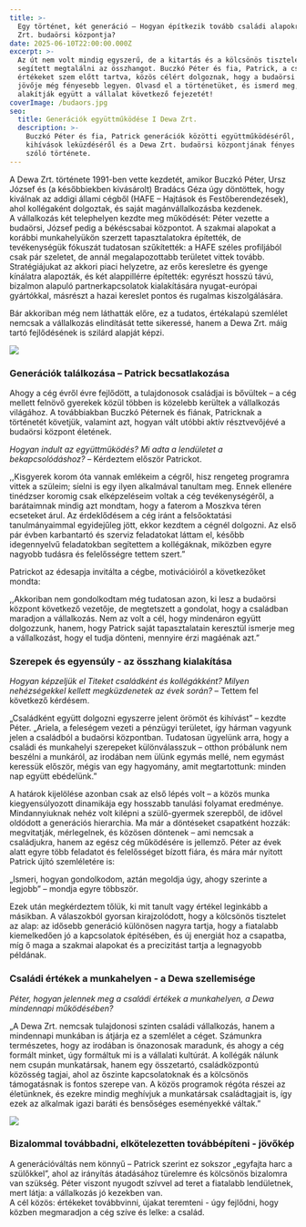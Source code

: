 ```yaml
---
title: >-
  Egy történet, két generáció – Hogyan építkezik tovább családi alapokra a Dewa
  Zrt. budaörsi központja?
date: 2025-06-10T22:00:00.000Z
excerpt: >-
  Az út nem volt mindig egyszerű, de a kitartás és a kölcsönös tisztelet
  segített megtalálni az összhangot. Buczkó Péter és fia, Patrick, a családi
  értékeket szem előtt tartva, közös célért dolgoznak, hogy a budaörsi központ
  jövője még fényesebb legyen. Olvasd el a történetüket, és ismerd meg, hogyan
  alakítják együtt a vállalat következő fejezetét!
coverImage: /budaors.jpg
seo:
  title: Generációk együttműködése I Dewa Zrt.
  description: >-
    Buczkó Péter és fia, Patrick generációk közötti együttműködéséről, a
    kihívások leküzdéséről és a Dewa Zrt. budaörsi központjának fényes jövőjéről
    szóló története.
---
```


A Dewa Zrt. története 1991-ben vette kezdetét, amikor Buczkó Péter, Ursz József és (a későbbiekben kivásárolt) Bradács Géza úgy döntöttek, hogy kiválnak az addigi állami cégből (HAFE – Hajtások és Festőberendezések), ahol kollégaként dolgoztak, és saját magánvállalkozásba kezdenek.\
A vállalkozás két telephelyen kezdte meg működését: Péter vezette a budaörsi, József pedig a békéscsabai központot. A szakmai alapokat a korábbi munkahelyükön szerzett tapasztalatokra építették, de tevékenységük fókuszát tudatosan szűkítették: a HAFE széles profiljából csak pár szeletet, de annál megalapozottabb területet vittek tovább. Stratégiájukat az akkori piaci helyzetre, az erős keresletre és gyenge kínálatra alapozták, és két alappillérre építették: egyrészt hosszú távú, bizalmon alapuló partnerkapcsolatok kialakítására nyugat-európai gyártókkal, másrészt a hazai kereslet pontos és rugalmas kiszolgálására.

Bár akkoriban még nem láthatták előre, ez a tudatos, értékalapú szemlélet nemcsak a vállalkozás elindítását tette sikeressé, hanem a Dewa Zrt. máig tartó fejlődésének is szilárd alapját képzi.

![](/regi.jpg)

### **Generációk találkozása – Patrick becsatlakozása**

Ahogy a cég évről évre fejlődött, a tulajdonosok családjai is bővültek – a cég mellett felnövő gyerekek közül többen is közelebb kerültek a vállalkozás világához. A továbbiakban Buczkó Péternek és fiának, Patricknak a történetét követjük, valamint azt, hogyan vált utóbbi aktív résztvevőjévé a budaörsi központ életének.

*Hogyan indult az együttműködés? Mi adta a lendületet a bekapcsolódáshoz?* – Kérdeztem először Patrickot.

,,Kisgyerek korom óta vannak emlékeim a cégről, hisz rengeteg programra vittek a szüleim; síelni is egy ilyen alkalmával tanultam meg. Ennek ellenére tinédzser koromig csak elképzeléseim voltak a cég tevékenységéről, a barátaimnak mindig azt mondtam, hogy a faterom a Moszkva téren ecseteket árul. Az érdeklődésem a cég iránt a felsőoktatási tanulmányaimmal egyidejűleg jött, ekkor kezdtem a cégnél dolgozni. Az első pár évben karbantartó és szerviz feladatokat láttam el, később idegennyelvű feladatokban segítettem a kollégáknak, miközben egyre nagyobb tudásra és felelősségre tettem szert.”

Patrickot az édesapja invitálta a cégbe, motivációiról a következőket mondta:

,,Akkoriban nem gondolkodtam még tudatosan azon, ki lesz a budaörsi központ következő vezetője, de megtetszett a gondolat, hogy a családban maradjon a vállalkozás. Nem az volt a cél, hogy mindenáron együtt dolgozzunk, hanem, hogy Patrick saját tapasztalatain keresztül ismerje meg a vállalkozást, hogy el tudja dönteni, mennyire érzi magáénak azt.”

### **Szerepek és egyensúly - az összhang kialakítása**

*Hogyan képzeljük el Titeket családként és kollégákként? Milyen nehézségekkel kellett megküzdenetek az évek során?* – Tettem fel következő kérdésem.

„Családként együtt dolgozni egyszerre jelent örömöt és kihívást” – kezdte Péter. „Ariela, a feleségem vezeti a pénzügyi területet, így hárman vagyunk jelen a családból a budaörsi központban. Tudatosan ügyelünk arra, hogy a családi és munkahelyi szerepeket különválasszuk – otthon próbálunk nem beszélni a munkáról, az
irodában nem ülünk egymás mellé, nem egymást keressük először, mégis van egy hagyomány, amit megtartottunk: minden nap együtt ebédelünk.”

A határok kijelölése azonban csak az első lépés volt – a közös munka kiegyensúlyozott dinamikája egy hosszabb tanulási folyamat eredménye. Mindannyiuknak nehéz volt kilépni a szülő-gyermek szerepből, de idővel oldódott a generációs hierarchia. Ma már a döntéseket csapatként hozzák: megvitatják, mérlegelnek, és közösen döntenek – ami nemcsak a családjukra, hanem az egész cég működésére is jellemző. Péter az évek alatt egyre több feladatot és felelősséget bízott fiára, és mára már nyitott Patrick újító szemléletére is:

„Ismeri, hogyan gondolkodom, aztán megoldja úgy, ahogy szerinte a legjobb” – mondja egyre
többször.

Ezek után megkérdeztem tőlük, ki mit tanult vagy értékel leginkább a másikban. A válaszokból gyorsan kirajzolódott, hogy a kölcsönös tisztelet az alap: az idősebb generáció különösen nagyra tartja, hogy a fiatalabb kiemelkedően jó a kapcsolatok építésében, és új energiát hoz a csapatba, míg ő maga a szakmai
alapokat és a precizitást tartja a legnagyobb példának.

### **Családi értékek a munkahelyen - a Dewa szellemisége**

*Péter, hogyan jelennek meg a családi értékek a munkahelyen, a Dewa mindennapi működésében?*

„A Dewa Zrt. nemcsak tulajdonosi szinten családi vállalkozás, hanem a mindennapi munkában is átjárja ez a szemlélet a céget. Számunkra természetes, hogy az irodában is önazonosak maradunk, és ahogy a cég formált minket, úgy formáltuk mi is a vállalati kultúrát. A kollégák nálunk nem csupán munkatársak, hanem egy összetartó, családközpontú közösség tagjai, ahol az őszinte kapcsolatoknak és a kölcsönös támogatásnak is fontos szerepe van. A közös programok régóta részei az életünknek, és ezekre mindig meghívjuk a munkatársak családtagjait is, így ezek az alkalmak igazi baráti és bensőséges eseményekké váltak.”

![](/csoportkep.jpeg)

### **Bizalommal továbbadni, elkötelezetten továbbépíteni - jövőkép**

A generációváltás nem könnyű – Patrick szerint ez sokszor „egyfajta harc a szülőkkel”, ahol az irányítás átadásához türelemre és kölcsönös bizalomra van szükség. Péter viszont nyugodt szívvel ad teret a fiatalabb lendületnek, mert látja: a vállalkozás jó kezekben van.\
A cél közös: értékeket továbbvinni, újakat teremteni - úgy fejlődni, hogy közben megmaradjon a cég szíve és lelke: a család.
